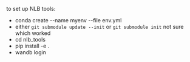to set up NLB tools:
- conda create --name myenv --file env.yml
- either `git submodule update --init` or `git submodule init` not sure which worked
- cd nlb_tools
- pip install -e .
- wandb login